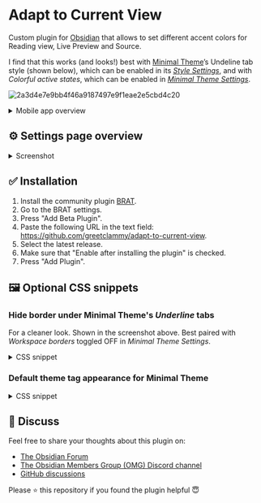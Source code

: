 # Adapt to Current View

Custom plugin for [Obsidian](https://obsidian.md/) that allows to set different accent colors for Reading view, Live Preview and Source.

I find that this works (and looks!) best with [Minimal Theme](https://minimal.guide/)’s Undeline tab style (shown below), which can be enabled in its *[Style Settings](https://obsidian.md/plugins?id=obsidian-style-settings)*, and with _Colorful active states_, which can be enabled in *[Minimal Theme Settings](https://obsidian.md/plugins?id=obsidian-minimal-settings)*.

![2a3d4e7e9bb4f46a9187497e9f1eae2e5cbd4c20](https://github.com/user-attachments/assets/350abda9-c4c7-4d73-8208-bb323e4e4544)

<details>
  <summary>Mobile app overview</summary>

![3f2bea90b423b4d4744b45cc5b7ddab1196ac671](https://github.com/user-attachments/assets/cd7b1b3a-f630-4b19-8f08-b4aef0b7e010)

</details>

## ⚙️ Settings page overview

<details>
  <summary>Screenshot</summary>
<img width="918" height="707" alt="Screenshot 2025-08-01 at 23 40 53" src="https://github.com/user-attachments/assets/814f8d5a-07f6-4fd2-bd7a-d27c50f2a69e" />
</details>

## ✅ Installation

1. Install the community plugin [BRAT](https://obsidian.md/plugins?id=obsidian42-brat).
2. Go to the BRAT settings.
3. Press "Add Beta Plugin".
3. Paste the following URL in the text field: https://github.com/greetclammy/adapt-to-current-view.
4. Select the latest release.
5. Make sure that "Enable after installing the plugin" is checked.
6. Press "Add Plugin".

## 🖼️ Optional CSS snippets

### Hide border under Minimal Theme's _Underline_ tabs

For a cleaner look. Shown in the screenshot above. Best paired with _Workspace borders_ toggled OFF in _Minimal Theme Settings_.

<details>
  <summary>CSS snippet</summary>

```css
body.theme-light.tabs-underline .mod-root .workspace-tab-header-container,
body.theme-dark.tabs-underline .mod-root .workspace-tab-header-container {
    border-bottom: none !important;
}

body.theme-light.tabs-underline .mod-left-split .workspace-tab-header-container,
body.theme-dark.tabs-underline .mod-left-split .workspace-tab-header-container {
    border-bottom: none !important;
}

body.theme-light.tabs-underline .mod-right-split .workspace-tab-header-container,
body.theme-dark.tabs-underline .mod-right-split .workspace-tab-header-container {
    border-bottom: none !important;
}

body.theme-light.tabs-underline .workspace-tab-header-container,
body.theme-dark.tabs-underline .workspace-tab-header-container {
    border-bottom: none !important;
}

body.theme-light.tabs-underline .workspace-tab-header,
body.theme-dark.tabs-underline .workspace-tab-header {
    border-bottom-width: 2px;
}
```
</details>

### Default theme tag appearance for Minimal Theme

<details>
  <summary>CSS snippet</summary>

<img width="1056" height="726" alt="image" src="https://github.com/user-attachments/assets/a3566c8e-6948-45a4-843f-382c3ac72a65" />

```css
body:not(.minimal-unstyled-tags),
.theme-dark body:not(.minimal-unstyled-tags) {
  --tag-background: hsla(var(--accent-h), var(--accent-s), var(--accent-l), 0.1) !important;
  --tag-background-hover: hsla(var(--accent-h), var(--accent-s), var(--accent-l), 0.2) !important;
  --tag-color: var(--interactive-accent) !important;
  --tag-color-hover: var(--interactive-accent) !important;
}

.tag:not(.token) {
  background-color: var(--tag-background) !important;
  color: var(--tag-color) !important;
}

.tag:not(.token):hover {
  background-color: var(--tag-background-hover) !important;
  color: var(--tag-color-hover) !important;
}

.markdown-source-view.mod-cm6 .cm-hashtag {
  color: var(--tag-color) !important;
  background-color: var(--tag-background) !important;
}
```
</details>

## 💬 Discuss

Feel free to share your thoughts about this plugin on:

- [The Obsidian Forum](https://forum.obsidian.md/t/plugin-to-asign-different-accent-colors-for-reading-view-live-preview-and-source-view/90504)
- [The Obsidian Members Group (OMG) Discord channel](https://discord.com/channels/686053708261228577/707816848615407697)
- [GitHub discussions](https://github.com/greetclammy/adapt-to-current-view/discussions)

Please ⭐️ this repository if you found the plugin helpful 😇
